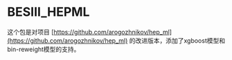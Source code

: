 # BESIII_HEPML

这个包是对项目
[https://github.com/arogozhnikov/hep_ml](https://github.com/arogozhnikov/hep_ml)
的改进版本，添加了xgboost模型和bin-reweight模型的支持。
